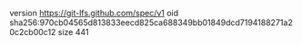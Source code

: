 version https://git-lfs.github.com/spec/v1
oid sha256:970cb04565d813833eecd825ca688349bb01849dcd7194188271a20c2cb00c12
size 441
